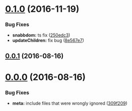 <a name="0.1.0"></a>
# [0.1.0](https://github.com/TylorS/snabbdom-ts/compare/v0.0.1...v0.1.0) (2016-11-19)


### Bug Fixes

* **snabbdom:** ts fix ([250edc3](https://github.com/TylorS/snabbdom-ts/commit/250edc3))
* **updateChildren:** fix bug ([8e567e7](https://github.com/TylorS/snabbdom-ts/commit/8e567e7))



<a name="0.0.1"></a>
## [0.0.1](https://github.com/TylorS/snabbdom-ts/compare/v0.0.0...v0.0.1) (2016-08-16)



<a name="0.0.0"></a>
# [0.0.0](https://github.com/TylorS/snabbdom-ts/compare/309f209...v0.0.0) (2016-08-16)


### Bug Fixes

* **meta:** include files that were wrongly ignored ([309f209](https://github.com/TylorS/snabbdom-ts/commit/309f209))



